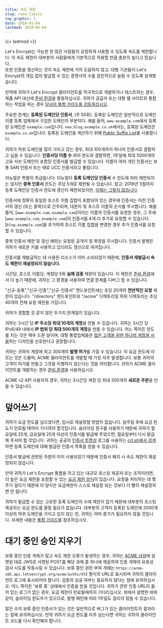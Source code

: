 ```yaml
---
title: 속도 제한
slug: rate-limits
top_graphic: 1
date: 2018-01-04
lastmod: 2019-06-04
---
```


{{< lastmod >}}

Let's Encrypt는 가능한 한 많은 사람들이 공정하게 사용할 수 있도록 속도를 제한합니다. 이 속도 제한이 대부분의 사람들에게 기본적으로 작용할 만큼 충분히 높다고 믿습니다.  
또한 인증을 갱신하는 것이 속도 제한에 거의 도달하지 않고, 대형 기관들이 Let's Encrypt의 개입 없이 발급할 수 있는 증명서의 수를 점진적으로 늘릴 수 있도록 설계했습니다.

만약에 귀하가 Let's Encrypt 클라이언트를 적극적으로 개발하거나 테스트하는 경우, 제품 API 대신에 [준비 환경](/docs/staging-environment)을 활용하십시오.
귀하가 공급자 또는 대형 웹 사이트와 통합하는 작업을 하는 경우 [당사의 통합 가이드를 검토하십시오](/docs/integration-guide).

주요한 한계는 <a id="certificates-per-registered-domain"></a>**등록된 도메인당 인증서**, (주 50회). 등록된 도메인은 일반적으로 도메인 이름 등록 업체에서 구입한 도메인의 부분이다. 예를 들어, `www.example.com`에서 등록된 도메인은 `example.com`입니다. `new.blog.example.co.uk`에서는, 등록된 도메인은 `example.co.uk`입니다. 등록된 도메인을 계산하기 위해 [Public Suffix List](https://publicsuffix.org)를 사용합니다.

귀하가 하위 도메인을 많이 가지고 있는 경우, 최대 100개까지 하나의 인증서로 결합하고 싶을 수 있습니다. <a id="names-per-certificate"></a>**인증서당 이름 수**.위의 한도와 결합하면, 1주일에 최대 5000개의 고유 서브 도메인이 포함된 인증서를 발급할 수 있습니다. 이름이 여러 개인 인증서는 보통 SAN 인증서 또는 때로 UCC 인증서라고 불립니다.

리뉴얼은 특별히 취급됩니다: 리뉴얼이 **등록 도메인당 인증서** 수 한도에 따라 제한되지는 않지만 **중복 인증서** 한도는 주당 5개로 제한될 수 있습니다. 참고: 2019년 3월까지 등록 도메인당 인증서 한도에 갱신이 제한되었지만, [이제는 그렇지 않습니다](https://community.letsencrypt.org/t/rate-limits-fixing-certs-per-name-rate-limit-order-of-operations-gotcha/88189).

인증서에 정확히 동일한 호스트 이름 집합이 포함되어 있는 경우에 인증서는 이전 인증서의 갱신 (또는 중복)으로 간주되며, 대문자 및 호스트 이름의 순서를 무시합니다. 예를 들어, [`www.example.com`, `example.com`]이라는 이름의 인증서를 요청한 경우, 그 주에 [`www.example.com`, `example.com`]의 인증서를 4개 더 추가로 요청할 수 있습니다. [`blog.example.com`]을 추가하여 호스트 이름 집합을 변경한 경우 추가 인증서를 요청할 수 있습니다.

중복 인증서 제한 및 갱신 예외는 요청된 공개키 및 확장을 무시합니다. 인증서 발행은 귀하가 새로운 키를 사용하고 있더라도 갱신으로 여겨집니다.

인증서를 재발급하는 데 사용된 리소스가 이미 소비되었기 때문에, **인증서 재발급시 속도 제한이 재설정되지 않습니다.**

시간당, 호스트 이름당, 계정당 5회 <a id="failed-validations"></a>**실패 검증** 제한이 있습니다. 이 제한은 [준비 환경](/docs/staging-environment)에서 더 높기 때문에, 귀하는 그 환경을 사용하여 연결 문제를 디버그 할 수 있습니다.

"신규-등록","신규-인증","신규-인증서" 엔드포인트에는 초당 20개의 <a id="overall-requests"></a>**전반적인 요청** 제한이 있습니다. "/directory" 엔드포인트와 "/acme" 디렉토리및 하위 디렉토리는 초당 40개의 전체 요청 제한을 가집니다.

귀하가 경험할 것 같지 않은 두가지 한계점이 있습니다.

귀하는 3시간 당 <a id="accounts-per-ip-address"></a>**IP 주소당 최대 10개의 계정**을 만들 수 있습니다. 귀하는 3시간 당 IPv6/49 내에서 **IP 범위 당 최대 500개의 계정**을 만들 수 있습니다. 어느 쪽이든 한도를 치는 것은 매우 드문 일이며, 대형 통합업체들은 [많은 고객을 위한 하나의 계정을 사용](/docs/integration-guide)하는 디자인을 선호한다고 권장합니다.

귀하는 귀하의 계정에 최고 300개의 <a id="pending-authorizations"></a>**발행 허가**를 가질 수 있습니다. 이 요금 한도에 이르는 것은 드물며, ACME 클라이언트를 개발할 때 가장 자주 발생합니다. 보통 귀하의 고객이 허가를 만들고 그것을 이행하지 않는다는 것을 의미합니다. 귀하가 ACME 클라이언트를 개발하는 경우 [준비 환경](/docs/staging-environment)을 사용하십시오.

ACME v2 API 사용자의 경우, 귀하는 3시간당 계정 당 최대 300개의 <a id="new-orders"></a>**새로운 주문**을 만들 수 있습니다.

# <a id="overrides"></a>덮어쓰기

귀하가 요금 한도를 넘으셨다면, 임시로 재설정할 방법이 없습니다. 일주일 후에 요금 한도가 만료될 때까지 기다려야 할것입니다. 슬라이딩 창구를 사용하기 때문에 귀하가 월요일에 25개, 금요일에 25개 이상의 인증서를 발급해 주었으면, 월요일부터 다시 발급해 주셔야 할 것입니다. 귀하는 공공의 [인증서 투명성](https://www.certificate-transparency.org) 로그를 사용하는 [crt.sh에서 검색](https://crt.sh)하면 등록 도메인에 대해 발급된 인증서 목록을 얻을 수 있습니다.

인증서 발급에 관련된 자원이 이미 사용되었기 때문에 인증서 해지 시 속도 제한이 재설정되지 않습니다.

만약 귀하가 Let's Encrypt 통합을 하고 있는 대규모 호스팅 제공자 또는 조직이라면, 더 높은 요금 제한을 요청할 수 있는 [요금 제한 양식](https://goo.gl/forms/plqRgFVnZbdGhE9n1)이 있습니다. 요청을 처리하는 데 몇 주가 걸리기 때문에 이 양식은 요금제한이 스스로 재설정 되는 것보다 더 빨리 재설정하면 안 됩니다.

귀하가 발급할 수 있는 고유한 등록 도메인의 수에 제한이 없기 때문에 대부분의 호스팅 제공자는 요금 한도를 올릴 필요가 없습니다. 대부분의 고객이 등록된 도메인에 2000개 이상의 하위 도메인을 가지고 있지 않는 한, 귀하는 아마 증가가 필요하지 않을 것입니다. 자세한 내용은 [통합 가이드](/docs/integration-guide)를 참조하십시오.

# <a id="clearing-pending"></a>대기 중인 승인 지우기

보류 중인 인증 개체가 많고 속도 제한 오류가 발생하는 경우, 귀하는 [ACME 사양](https://tools.ietf.org/html/rfc8555#section-7.5.1)에 설명된 대로 JWS로 서명된 POST를 해당 과제 중 하나에 제출하여 인증 개체의 유효성 검사 시도를 작동시킬 수 있습니다. 보류 중인 권한 부여 개체는 `https://acme-v02.api.letsencrypt.org/acme/authz/XYZ` 형식의 URL로 표시되며 귀하의 클라이언트 로그에 표시되어야 합니다. 검증의 성공 여부는 중요하지 않다는 점에 유의하십시오. 어느 쪽이든 '보류 중' 상태에서 인증을 받을 것입니다. 귀하가 관련 인증 URL이 들어 있는 로그가 없는 경우, 요금 제한이 만료될때까지 기다리십시오. 위에서 설명한 바와 같이, 슬라이딩 윈도우가 있으므로, 발행 패턴에 따라 1주일도 걸리지 않을 수 있습니다.

많은 수의 보류 중인 인증서가 있는 것은 일반적으로 버그가 있는 클라이언트의 결과라는 점에 유의하십시오. 만약 귀하가 요금 한도를 자주 넘는다면 귀하는 귀하의 클라이언트 코드를 다시 확인해야 합니다.
